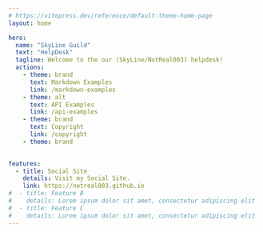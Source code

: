 ```yaml
---
# https://vitepress.dev/reference/default-theme-home-page
layout: home

hero:
  name: "SkyLine Guild"
  text: "HelpDesk"
  tagline: Welcome to the our (SkyLine/NotReal003) helpdesk!
  actions:
    - theme: brand
      text: Markdown Examples
      link: /markdown-examples
    - theme: alt
      text: API Examples
      link: /api-examples
    - theme: brand
      text: Copyright
      link: /copyright
    - theme: brand
      

features:
  - title: Social Site
    details: Visit my Social Site.
    link: https://notreal003.github.io
#  - title: Feature B
#    details: Lorem ipsum dolor sit amet, consectetur adipiscing elit
#  - title: Feature C
#    details: Lorem ipsum dolor sit amet, consectetur adipiscing elit
---
```



